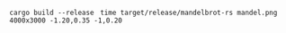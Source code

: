 `cargo build --release ` `time target/release/mandelbrot-rs mandel.png 4000x3000 -1.20,0.35 -1,0.20`
